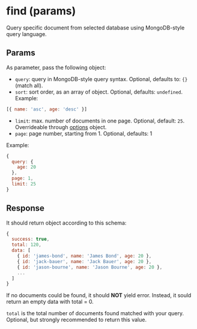 # find (params)

Query specific document from selected database using MongoDB-style query language. 

## Params

As parameter, pass the following object:

* `query`: query in MongoDB-style query syntax. Optional, defaults to: `{}` (match all).
* `sort`: sort order, as an array of object. Optional, defaults: `undefined`. Example:

```javascript
[{ name: 'asc', age: 'desc' }]
```

* `limit`: max. number of documents in one page. Optional, default: `25`. Overrideable through [options](OPTIONS.md) object.
* `page`: page number, starting from 1. Optional, defaults: 1

Example:

```javascript
{
  query: {
    age: 20
  },
  page: 1,
  limit: 25
}
```

## Response

It should return object according to this schema:

```javascript
{
  success: true,
  total: 120,
  data: [
    { id: 'james-bond', name: 'James Bond', age: 20 },
    { id: 'jack-bauer', name: 'Jack Bauer', age: 20 },
    { id: 'jason-bourne', name: 'Jason Bourne', age: 20 },
    ...
  ]
}
```

If no documents could be found, it should **NOT** yield error. Instead, it sould return an empty data with total = 0.

`total` is the total number of documents found matched with your query. Optional, but strongly recommended to return this value.
